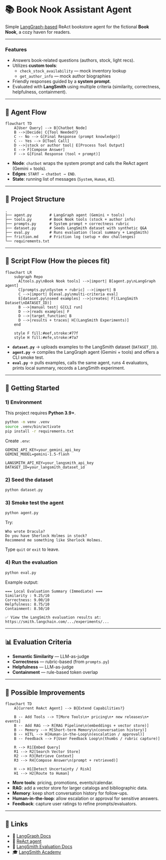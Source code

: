 # 📚 Book Nook Assistant Agent

Simple [LangGraph-based](https://www.langchain.com/langgraph) ReAct bookstore agent for the fictional **Book Nook**, a cozy haven for readers.

---

### Features
- Answers book-related questions (authors, stock, light recs).
- Utilizes **custom tools**:
  - `check_stock_availability` — mock inventory lookup  
  - `get_author_info` — mock author biographies
- Friendly responses guided by a **system prompt**.
- Evaluated with **LangSmith** using multiple criteria (similarity, correctness, helpfulness, containment).

---

## 🔄 Agent Flow

```mermaid
flowchart TD
    A[User Query] --> B[Chatbot Node]
    B -->|Decide| C{Tool Needed?}
    C -- No --> G[Final Response (prompt knowledge)]
    C -- Yes --> D[Tool Call]
    D -->|stock or author tool| E[Process Tool Output]
    E --> F[Compose Answer]
    F --> G[Final Response (tool + prompt)]
```

- **Node**: `chatbot` wraps the system prompt and calls the ReAct agent (Gemini + tools).  
- **Edges**: `START → chatbot → END`.  
- **State**: running list of messages (`System`, `Human`, `AI`).  

---

## 📂 Project Structure

```
.
├── agent.py        # LangGraph agent (Gemini + tools)
├── tools.py        # Book Nook tools (stock + author info)
├── prompts.py      # System prompt + correctness rubric
├── dataset.py      # Seeds LangSmith dataset with synthetic Q&A
├── eval.py         # Runs evaluation (local summary + LangSmith)
├── friction.md     # Friction log (setup + dev challenges)
└── requirements.txt
```

---

## 🧩 Script Flow (How the pieces fit)

```mermaid
flowchart LR
    subgraph Repo
      A[tools.py\nBook Nook tools] -->|import| B[agent.py\nLangGraph agent]
      C[prompts.py\nSystem + rubric] -->|import| B
      C -->|import| D[eval.py\nmulti-criteria eval]
      E[dataset.py\nseed examples] -->|creates| F[(LangSmith Dataset\nDATASET_ID)]
      B -->|manual test| G[CLI run]
      D -->|reads examples| F
      D -->|target_function| B
      D -->|results + traces| H[(LangSmith Experiments)]
    end

    style F fill:#eef,stroke:#77f
    style H fill:#efe,stroke:#7a7
```

- **`dataset.py`** → uploads examples to the LangSmith dataset (`DATASET_ID`).  
- **`agent.py`** → compiles the LangGraph agent (Gemini + tools) and offers a CLI smoke test.  
- **`eval.py`** → pulls examples, calls the same agent, runs 4 evaluators, prints local summary, records a LangSmith experiment.  

---

## 🚀 Getting Started

### 1) Environment
This project requires **Python 3.9+**.

```bash
python -m venv .venv
source .venv/bin/activate
pip install -r requirements.txt
```

Create `.env`:
```env
GEMINI_API_KEY=your_gemini_api_key
GEMINI_MODEL=gemini-1.5-flash

LANGSMITH_API_KEY=your_langsmith_api_key
DATASET_ID=your_langsmith_dataset_id
```

### 2) Seed the dataset
```bash
python dataset.py
```

### 3) Smoke test the agent
```bash
python agent.py
```
Try:
```
Who wrote Dracula?
Do you have Sherlock Holmes in stock?
Recommend me something like Sherlock Holmes.
```
Type `quit` or `exit` to leave.

### 4) Run the evaluation
```bash
python eval.py
```

Example output:
```
=== Local Evaluation Summary (Immediate) ===
Similarity : 9.25/10
Correctness: 9.00/10
Helpfulness: 8.75/10
Containment: 8.50/10

✅ View the LangSmith evaluation results at:
https://smith.langchain.com/.../experiments/...
```

---

## 📊 Evaluation Criteria

- **Semantic Similarity** — LLM-as-judge  
- **Correctness** — rubric-based (from `prompts.py`)  
- **Helpfulness** — LLM-as-judge  
- **Containment** — rule-based token overlap  

---

## 🌱 Possible Improvements

```mermaid
flowchart TD
    A[Current ReAct Agent] --> B{Extend Capabilities?}

    B -- Add Tools --> T[More Tools\n• pricing\n• new releases\n• events]
    B -- Add RAG --> R[RAG Pipeline\n(embeddings + vector store)]
    B -- Memory --> M[Short-term Memory\n(conversation history)]
    B -- HITL --> H[Human-in-the-Loop\n(escalation / approval)]
    B -- Feedback --> F[User Feedback Loop\n(thumbs / rubric capture)]

    R --> R1[Embed Query]
    R1 --> R2[Search Vector Store]
    R2 --> R3[Retrieve Context]
    R3 --> R4[Compose Answer\n(prompt + retrieved)]

    H --> H1[Detect Uncertainty / Risk]
    H1 --> H2[Route to Human]
```

- **More tools**: pricing, promotions, events/calendar.  
- **RAG**: add a vector store for larger catalogs and bibliographic data.  
- **Memory**: keep short conversation history for follow-ups.  
- **Human-in-the-loop**: allow escalation or approval for sensitive answers.  
- **Feedback**: capture user ratings to refine prompts/evaluators.  

---

## 🔗 Links
- 🔧 [LangGraph Docs](https://langchain-ai.github.io/langgraph/concepts/why-langgraph/)
- 🔧 [ReAct agent](https://python.langchain.com/api_reference/langchain/agents/langchain.agents.react.agent.create_react_agent.html)
- 📘 [LangSmith Evaluation Docs](https://docs.smith.langchain.com/evaluation)
- 🎓 [LangSmith Academy](https://academy.langchain.com/courses/intro-to-langsmith)
